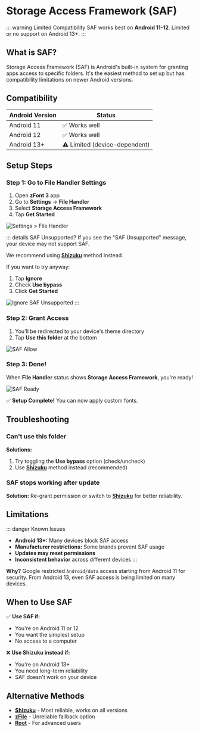 # Storage Access Framework (SAF) <Badge type="warning" text="Android 11-12" />

::: warning Limited Compatibility
SAF works best on **Android 11-12**. Limited or no support on Android 13+.
:::

## What is SAF?

Storage Access Framework (SAF) is Android's built-in system for granting apps access to specific folders. It's the easiest method to set up but has compatibility limitations on newer Android versions.

## Compatibility

| Android Version | Status                        |
|-----------------|-------------------------------|
| Android 11      | ✅ Works well                  |
| Android 12      | ✅ Works well                  |
| Android 13+     | ⚠️ Limited (device-dependent) |

## Setup Steps

### Step 1: Go to File Handler Settings
1. Open **zFont 3** app
2. Go to **Settings** → **File Handler**
3. Select **Storage Access Framework**
4. Tap **Get Started**

![Settings > File Handler](/images/filehandler/saf/saf-select.jpg)

::: details SAF Unsupported?
If you see the "SAF Unsupported" message, your device may not support SAF.

We recommend using **[Shizuku](shizuku.html)** method instead.

If you want to try anyway:
1. Tap **Ignore**
2. Check **Use bypass**
3. Click **Get Started**

![Ignore SAF Unsupported](/images/filehandler/saf/saf-ignore.jpg)
:::

### Step 2: Grant Access
1. You'll be redirected to your device's theme directory
2. Tap **Use this folder** at the bottom

![SAF Allow](/images/filehandler/saf/saf-allow.jpg)

### Step 3: Done!
When **File Handler** status shows **Storage Access Framework**, you're ready!

![SAF Ready](/images/filehandler/saf/saf-ready.jpg)

✅ **Setup Complete!** You can now apply custom fonts.

## Troubleshooting

### Can't use this folder

**Solutions:**
1. Try toggling the **Use bypass** option (check/uncheck)
2. Use **[Shizuku](shizuku.html)** method instead (recommended)

### SAF stops working after update

**Solution:** Re-grant permission or switch to **[Shizuku](shizuku.html)** for better reliability.

## Limitations

::: danger Known Issues
- **Android 13+:** Many devices block SAF access
- **Manufacturer restrictions:** Some brands prevent SAF usage
- **Updates may reset permissions**
- **Inconsistent behavior** across different devices
  :::

**Why?** Google restricted `Android/data` access starting from Android 11 for security. From Android 13, even SAF access is being limited on many devices.

## When to Use SAF

✅ **Use SAF if:**
- You're on Android 11 or 12
- You want the simplest setup
- No access to a computer

❌ **Use Shizuku instead if:**
- You're on Android 13+
- You need long-term reliability
- SAF doesn't work on your device

## Alternative Methods

- **[Shizuku](shizuku.html)** - Most reliable, works on all versions
- **[zFile](zfile.html)** - Unreliable fallback option
- **[Root](root.html)** - For advanced users